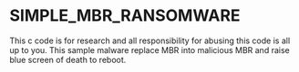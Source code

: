 # SIMPLE_MBR_RANSOMWARE
This c code is for research and all responsibility for abusing this code is all up to you. This sample malware replace MBR into malicious MBR and raise blue screen of death to reboot.

